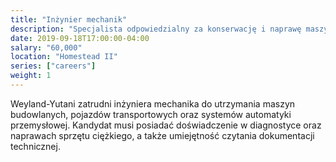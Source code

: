 ```yaml
---
title: "Inżynier mechanik"
description: "Specjalista odpowiedzialny za konserwację i naprawę maszyn oraz systemów mechanicznych wykorzystywanych w kolonii."
date: 2019-09-18T17:00:00-04:00
salary: "60,000"
location: "Homestead II"
series: ["careers"]
weight: 1
---
```


Weyland-Yutani zatrudni inżyniera mechanika do utrzymania maszyn budowlanych, pojazdów transportowych oraz systemów automatyki przemysłowej. Kandydat musi posiadać doświadczenie w diagnostyce oraz naprawach sprzętu ciężkiego, a także umiejętność czytania dokumentacji technicznej.